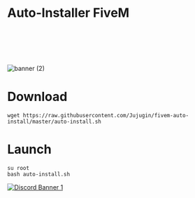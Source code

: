 # Auto-Installer FiveM
                                                                                                                                                        
                                                                                                                                                        

![banner (2)](https://user-images.githubusercontent.com/57915436/120077946-39692780-c0ad-11eb-9f1b-9ae2daaeffa7.png)

# Download

```wget https://raw.githubusercontent.com/Jujugin/fivem-auto-install/master/auto-install.sh```

# Launch

```su root```<br/>
```bash auto-install.sh``` 





<a href="https://discord.gg/dkd"><img src="https://discordapp.com/api/guilds/848236715961352242/widget.png?style=banner1" alt="Discord Banner 1"/></a>


